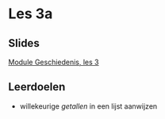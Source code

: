 # Les 3a

## Slides

[Module Geschiedenis, les 3](https://slides.com/felienne/python-in-de-klas-module-3-les-3)

## Leerdoelen 

* willekeurige _getallen_ in een lijst aanwijzen




